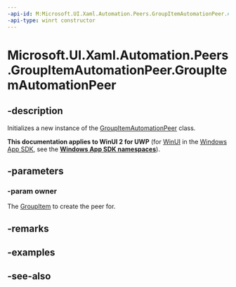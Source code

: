 ```yaml
---
-api-id: M:Microsoft.UI.Xaml.Automation.Peers.GroupItemAutomationPeer.#ctor(Microsoft.UI.Xaml.Controls.GroupItem)
-api-type: winrt constructor
---
```


<!-- Method syntax
public GroupItemAutomationPeer(Windows.UI.Xaml.Controls.GroupItem owner)
-->

# Microsoft.UI.Xaml.Automation.Peers.GroupItemAutomationPeer.GroupItemAutomationPeer

## -description
Initializes a new instance of the [GroupItemAutomationPeer](groupitemautomationpeer.md) class.

**This documentation applies to WinUI 2 for UWP** (for [WinUI](/windows/apps/winui/winui3/) in the [Windows App SDK](/windows/apps/windows-app-sdk/), see the **[Windows App SDK namespaces](/windows/windows-app-sdk/api/winrt/)**).

## -parameters
### -param owner
The [GroupItem](../microsoft.ui.xaml.controls/groupitem.md) to create the peer for.

## -remarks

## -examples

## -see-also
